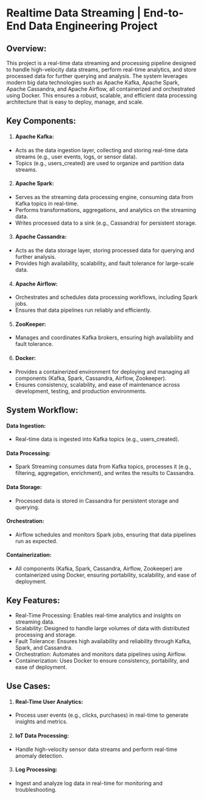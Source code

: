 # Realtime Data Streaming | End-to-End Data Engineering Project

## Overview:
This project is a real-time data streaming and processing pipeline designed to handle high-velocity data streams, perform real-time analytics, 
and store processed data for further querying and analysis. The system leverages modern big data technologies such as Apache Kafka, Apache Spark, 
Apache Cassandra, and Apache Airflow, all containerized and orchestrated using Docker. This ensures a robust, scalable, and efficient data 
processing architecture that is easy to deploy, manage, and scale.

## Key Components:
1. #### Apache Kafka:
- Acts as the data ingestion layer, collecting and storing real-time data streams (e.g., user events, logs, or sensor data).
- Topics (e.g., users_created) are used to organize and partition data streams.
  
2. #### Apache Spark:
- Serves as the streaming data processing engine, consuming data from Kafka topics in real-time.
- Performs transformations, aggregations, and analytics on the streaming data.
- Writes processed data to a sink (e.g., Cassandra) for persistent storage.

3. #### Apache Cassandra:
- Acts as the data storage layer, storing processed data for querying and further analysis.
- Provides high availability, scalability, and fault tolerance for large-scale data.

4. #### Apache Airflow:
- Orchestrates and schedules data processing workflows, including Spark jobs.
- Ensures that data pipelines run reliably and efficiently.

5. #### ZooKeeper:
- Manages and coordinates Kafka brokers, ensuring high availability and fault tolerance.

6.  #### Docker:
- Provides a containerized environment for deploying and managing all components (Kafka, Spark, Cassandra, Airflow, Zookeeper).
- Ensures consistency, scalability, and ease of maintenance across development, testing, and production environments.

## System Workflow:
#### Data Ingestion:
- Real-time data is ingested into Kafka topics (e.g., users_created).

#### Data Processing:
- Spark Streaming consumes data from Kafka topics, processes it (e.g., filtering, aggregation, enrichment), and writes the results to Cassandra.

#### Data Storage:
- Processed data is stored in Cassandra for persistent storage and querying.

#### Orchestration:
- Airflow schedules and monitors Spark jobs, ensuring that data pipelines run as expected.

#### Containerization:
- All components (Kafka, Spark, Cassandra, Airflow, Zookeeper) are containerized using Docker, ensuring portability, scalability, and ease of deployment.

## Key Features:
- Real-Time Processing: Enables real-time analytics and insights on streaming data.
- Scalability: Designed to handle large volumes of data with distributed processing and storage.
- Fault Tolerance: Ensures high availability and reliability through Kafka, Spark, and Cassandra.
- Orchestration: Automates and monitors data pipelines using Airflow.
- Containerization: Uses Docker to ensure consistency, portability, and ease of deployment.

## Use Cases:
1. #### Real-Time User Analytics:
- Process user events (e.g., clicks, purchases) in real-time to generate insights and metrics.

2. #### IoT Data Processing:
- Handle high-velocity sensor data streams and perform real-time anomaly detection.

3. #### Log Processing:
- Ingest and analyze log data in real-time for monitoring and troubleshooting.
